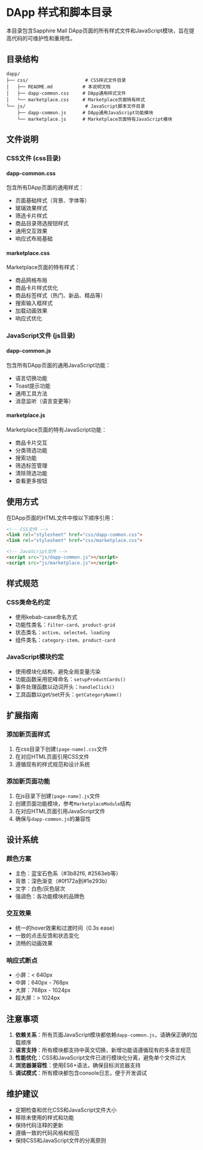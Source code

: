 # DApp 样式和脚本目录

本目录包含Sapphire Mall DApp页面的所有样式文件和JavaScript模块，旨在提高代码的可维护性和重用性。

## 目录结构

```
dapp/
├── css/                     # CSS样式文件目录
│   ├── README.md           # 本说明文档
│   ├── dapp-common.css     # DApp通用样式文件
│   └── marketplace.css     # Marketplace页面特有样式
└── js/                      # JavaScript脚本文件目录
    ├── dapp-common.js      # DApp通用JavaScript功能模块
    └── marketplace.js      # Marketplace页面特有JavaScript模块
```

## 文件说明

### CSS文件 (css目录)

#### dapp-common.css
包含所有DApp页面的通用样式：
- 页面基础样式（背景、字体等）
- 玻璃效果样式
- 筛选卡片样式
- 商品目录筛选按钮样式
- 通用交互效果
- 响应式布局基础

#### marketplace.css
Marketplace页面的特有样式：
- 商品网格布局
- 商品卡片样式优化
- 商品标签样式（热门、新品、精品等）
- 搜索输入框样式
- 加载动画效果
- 响应式优化

### JavaScript文件 (js目录)

#### dapp-common.js
包含所有DApp页面的通用JavaScript功能：
- 语言切换功能
- Toast提示功能
- 通用工具方法
- 消息监听（语言变更等）

#### marketplace.js
Marketplace页面的特有JavaScript功能：
- 商品卡片交互
- 分类筛选功能
- 搜索功能
- 筛选标签管理
- 清除筛选功能
- 查看更多按钮

## 使用方式

在DApp页面的HTML文件中按以下顺序引用：

```html
<!-- CSS文件 -->
<link rel="stylesheet" href="css/dapp-common.css">
<link rel="stylesheet" href="css/marketplace.css">

<!-- JavaScript文件 -->
<script src="js/dapp-common.js"></script>
<script src="js/marketplace.js"></script>
```

## 样式规范

### CSS类命名约定
- 使用kebab-case命名方式
- 功能性类名：`filter-card`、`product-grid`
- 状态类名：`active`、`selected`、`loading`
- 组件类名：`category-item`、`product-card`

### JavaScript模块约定
- 使用模块化结构，避免全局变量污染
- 功能函数采用驼峰命名：`setupProductCards()`
- 事件处理函数以动词开头：`handleClick()`
- 工具函数以get/set开头：`getCategoryName()`

## 扩展指南

### 添加新页面样式
1. 在css目录下创建`[page-name].css`文件
2. 在对应HTML页面引用CSS文件
3. 遵循现有的样式规范和设计系统

### 添加新页面功能
1. 在js目录下创建`[page-name].js`文件
2. 创建页面功能模块，参考`MarketplaceModule`结构
3. 在对应HTML页面引用JavaScript文件
4. 确保与`dapp-common.js`的兼容性

## 设计系统

### 颜色方案
- 主色：蓝宝石色系（#3b82f6, #2563eb等）
- 背景：深色渐变（#0f172a到#1e293b）
- 文字：白色/灰色层次
- 强调色：各功能模块的品牌色

### 交互效果
- 统一的hover效果和过渡时间（0.3s ease）
- 一致的点击反馈和状态变化
- 流畅的动画效果

### 响应式断点
- 小屏：< 640px
- 中屏：640px - 768px
- 大屏：768px - 1024px
- 超大屏：> 1024px

## 注意事项

1. **依赖关系**：所有页面JavaScript模块都依赖`dapp-common.js`，请确保正确的加载顺序
2. **语言支持**：所有模块都支持中英文切换，新增功能请遵循现有的多语言规范
3. **性能优化**：CSS和JavaScript文件已进行模块化分离，避免单个文件过大
4. **浏览器兼容性**：使用ES6+语法，确保目标浏览器支持
5. **调试模式**：所有模块都包含console日志，便于开发调试

## 维护建议

- 定期检查和优化CSS和JavaScript文件大小
- 移除未使用的样式和功能
- 保持代码注释的更新
- 遵循一致的代码风格和规范
- 保持CSS和JavaScript文件的分离原则 